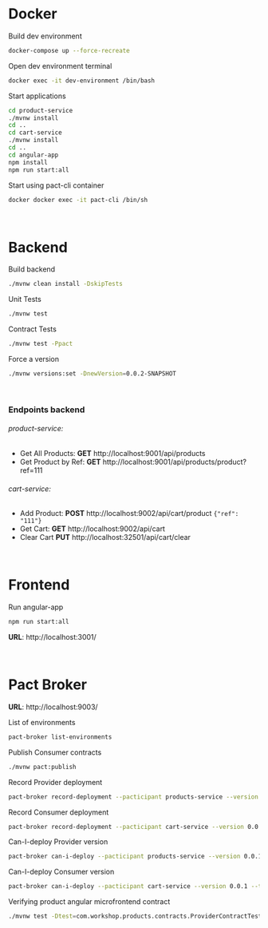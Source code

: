 # Docker
Build dev environment
```bash
docker-compose up --force-recreate
```

Open dev environment terminal
```bash
docker exec -it dev-environment /bin/bash
```

Start applications
```bash
cd product-service
./mvnw install
cd ..
cd cart-service
./mvnw install
cd ..
cd angular-app
npm install
npm run start:all
```
Start using pact-cli container
```bash
docker docker exec -it pact-cli /bin/sh
```
<br/>


# Backend
Build backend
```bash
./mvnw clean install -DskipTests
```
Unit Tests
```bash
./mvnw test
```
Contract Tests
```bash
./mvnw test -Ppact
```
Force a version
```bash
./mvnw versions:set -DnewVersion=0.0.2-SNAPSHOT
```
<br/>

### Endpoints backend


###### product-service:

- Get All Products:  **GET**  http://localhost:9001/api/products
- Get Product by Ref:  **GET**  http://localhost:9001/api/products/product?ref=111 

###### cart-service:

- Add Product:  **POST** http://localhost:9002/api/cart/product `{"ref": "111"}`
- Get Cart:  **GET** http://localhost:9002/api/cart
- Clear Cart **PUT** http://localhost:32501/api/cart/clear

<br/>

# Frontend
Run angular-app
```bash
npm run start:all
```
**URL**:
http://localhost:3001/

<br/>

# Pact Broker
**URL**: http://localhost:9003/

List of environments
```bash
pact-broker list-environments
```
Publish Consumer contracts
```bash
./mvnw pact:publish
```
Record Provider deployment
```bash
pact-broker record-deployment --pacticipant products-service --version 0.0.1 --environment production
```
Record Consumer deployment
```bash
pact-broker record-deployment --pacticipant cart-service --version 0.0.1 --environment production
```
Can-I-deploy Provider version
```bash
pact-broker can-i-deploy --pacticipant products-service --version 0.0.1 --to-environment production
```
Can-I-deploy Consumer version
```bash
pact-broker can-i-deploy --pacticipant cart-service --version 0.0.1 --to-environment production
```
Verifying product angular microfrontend contract
```bash
./mvnw test -Dtest=com.workshop.products.contracts.ProviderContractTest
```